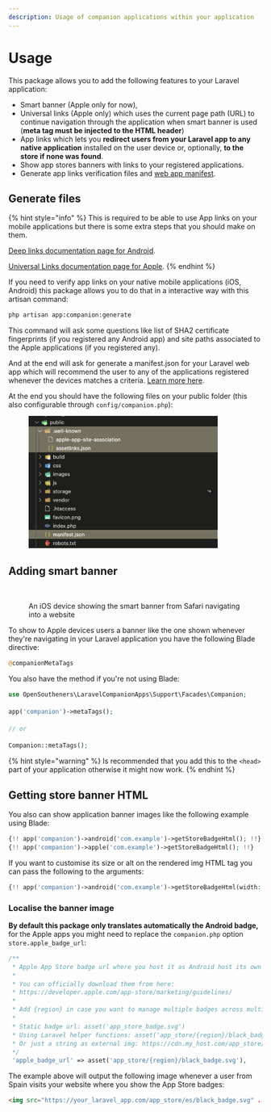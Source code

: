 ```yaml
---
description: Usage of companion applications within your application
---
```


# Usage

This package allows you to add the following features to your Laravel application:

* Smart banner (Apple only for now),&#x20;
* Universal links (Apple only) which uses the current page path (URL) to continue navigation through the application when smart banner is used (**meta tag must be injected to the HTML header**)
* App links which lets you **redirect users from your Laravel app to any native application** installed on the user device or, optionally, **to the store if none was found**.
* Show app stores banners with links to your registered applications.
* Generate app links verification files and [web app manifest](https://developer.mozilla.org/en-US/docs/Web/Manifest).

## Generate files

{% hint style="info" %}
This is required to be able to use App links on your mobile applications but there is some extra steps that you should make on them.

[Deep links documentation page for Android](https://developer.android.com/training/app-links/deep-linking).

[Universal Links documentation page for Apple](https://developer.apple.com/documentation/xcode/supporting-universal-links-in-your-app).
{% endhint %}

If you need to verify app links on your native mobile applications (iOS, Android) this package allows you to do that in a interactive way with this artisan command:

```bash
php artisan app:companion:generate
```

This command will ask some questions like list of SHA2 certificate fingerprints (if you registered any Android app) and site paths associated to the Apple applications (if you registered any).

And at the end will ask for generate a manifest.json for your Laravel web app which will recommend the user to any of the applications registered whenever the devices matches a criteria. [Learn more here](https://developer.mozilla.org/en-US/docs/Web/Manifest/related\_applications).

At the end you should have the following files on your public folder (this also configurable through `config/companion.php`):

<figure><img src=".gitbook/assets/image.png" alt="" width="375"><figcaption></figcaption></figure>

## Adding smart banner

<figure><img src="https://docs-assets.developer.apple.com/published/20ab7d726b/rendered2x-1605721898.png" alt="" width="188"><figcaption><p>An iOS device showing the smart banner from Safari navigating into a website</p></figcaption></figure>

To show to Apple devices users a banner like the one shown whenever they're navigating in your Laravel application you have the following Blade directive:

```php
@companionMetaTags
```

You also have the method if you're not using Blade:

```php
use OpenSoutheners\LaravelCompanionApps\Support\Facades\Companion;

app('companion')->metaTags();

// or

Companion::metaTags();
```

{% hint style="warning" %}
Is recommended that you add this to the `<head>` part of your application otherwise it might now work.
{% endhint %}

## Getting store banner HTML

You also can show application banner images like the following example using Blade:

```php
{!! app('companion')->android('com.example')->getStoreBadgeHtml(); !!}
{!! app('companion')->apple('com.example')->getStoreBadgeHtml(); !!}
```

If you want to customise its size or alt on the rendered img HTML tag you can pass the following to the arguments:

```php
{!! app('companion')->android('com.example')->getStoreBadgeHtml(width: 240, alt: 'download_my_app'); !!}
```

### Localise the banner image

**By default this package only translates automatically the Android badge,** for the Apple apps you might need to replace the `companion.php` option `store.apple_badge_url`:

```php
/**
 * Apple App Store badge url where you host it as Android host its own badges.
 * 
 * You can officially download them from here:
 * https://developer.apple.com/app-store/marketing/guidelines/
 * 
 * Add {region} in case you want to manage multiple badges across multiple regions (locales).
 * 
 * Static badge url: asset('app_store_badge.svg')
 * Using Laravel helper functions: asset('app_store/{region}/black_badge.svg')
 * Or just a string as external img: https://cdn.my_host.com/app_store/{region}/black_badge.svg
 */
 'apple_badge_url' => asset('app_store/{region}/black_badge.svg'),
```

The example above will output the following image whenever a user from Spain visits your website where you show the App Store badges:

```html
<img src="https://your_laravel_app.com/app_store/es/black_badge.svg" ...>
```
